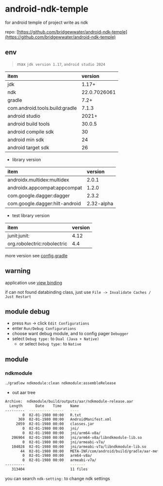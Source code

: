 # android-ndk-temple

for android temple of project write as ndk

repo: [https://github.com/bridgewwater/android-ndk-temple](https://github.com/bridgewwater/android-ndk-temple)

## env

> max `jdk version 1.17`, `android studio 2024`

| item                           | version      |
|:-------------------------------|:-------------|
| jdk                            | 1.17+        |
| ndk                            | 22.0.7026061 |
| gradle                         | 7.2+         |
| com.android.tools.build:gradle | 7.1.3        |
| android studio                 | 2021+        |
| android build tools            | 30.0.5       |
| android compile sdk            | 30           |
| android min sdk                | 24           |
| android target sdk             | 26           |

- library version

| item                           | version    |
|:-------------------------------|:-----------|
| androidx.multidex:multidex     | 2.0.1      |
| androidx.appcompat:appcompat   | 1.2.0      |
| com.google.dagger:dagger       | 2.3.2      |
| com.google.dagger:hilt-android | 2.32-alpha |

- test library version

| item                        | version |
|:----------------------------|:--------|
| junit:junit:                | 4.12    |
| org.robolectric:robolectric | 4.4     |

more version see [config.gradle](config.gradle)

## warning

application use [view binding](https://developer.android.com/topic/libraries/view-binding)

if can not found databinding class, just use `File -> Invalidate Caches / Just Restart`

## module debug

- press `Run` -> click `Edit Configurations`
- enter `Run/Debug Configurations`
- choose want debug module, and to config pager `Debugger`
- select `Debug type:` to `Dual (Java + Native)`
    - or select `Debug type:` to `Native`

## module

### ndkmodule

```bash
./gradlew ndkmodule:clean ndkmodule:assembleRelease
```

- out aar tree

```bash
Archive:  ndkmodule/build/outputs/aar/ndkmodule-release.aar
  Length      Date    Time    Name
---------  ---------- -----   ----
        0  02-01-1980 00:00   R.txt
      369  02-01-1980 00:00   AndroidManifest.xml
     2059  02-01-1980 00:00   classes.jar
        0  02-01-1980 00:00   jni/
        0  02-01-1980 00:00   jni/arm64-v8a/
   206904  02-01-1980 00:00   jni/arm64-v8a/libndkmodule-lib.so
        0  02-01-1980 00:00   jni/armeabi-v7a/
   104028  02-01-1980 00:00   jni/armeabi-v7a/libndkmodule-lib.so
       44  02-01-1980 00:00   META-INF/com/android/build/gradle/aar-metadata.properties
        0  02-01-1980 00:00   arm64-v8a/
        0  02-01-1980 00:00   armeabi-v7a/
---------                     -------
   313404                     11 files

```

you can search `ndk-setting:` to change ndk settings